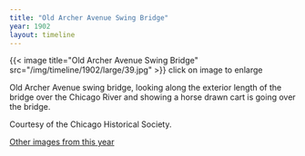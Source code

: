 ```yaml
---
title: "Old Archer Avenue Swing Bridge"
year: 1902
layout: timeline
---
```


{{< image title="Old Archer Avenue Swing Bridge" src="/img/timeline/1902/large/39.jpg" >}}
click on image to enlarge

Old Archer Avenue swing bridge, looking along the exterior length of the bridge over the Chicago River and showing a horse drawn cart is going over the bridge. 

Courtesy of the Chicago Historical Society.

[Other images from this year](/historical/timeline/1902)